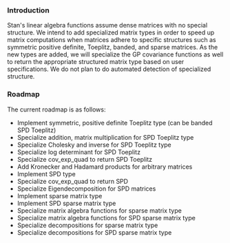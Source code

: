 ### Introduction

Stan's linear algebra functions assume dense matrices with no special structure. We intend to add specialized matrix types in order to speed up matrix computations when matrices adhere to specific structures such as symmetric positive definite, Toeplitz, banded, and sparse matrices. As the new types are added, we will specialize the GP covariance functions as well to return the appropriate structured matrix type based on user specifications. We do not plan to do automated detection of specialized structure.

### Roadmap

The current roadmap is as follows:

* Implement symmetric, positive definite Toeplitz type (can be banded SPD Toeplitz)
* Specialize addition, matrix multiplication for SPD Toeplitz type
* Specialize Cholesky and inverse for SPD Toeplitz type
* Specialize log determinant for SPD Toeplitz
* Specialize cov_exp_quad to return SPD Toeplitz
* Add Kronecker and Hadamard products for arbitrary matrices
* Implement SPD type
* Specialize cov_exp_quad to return SPD
* Specialize Eigendecomposition for SPD matrices
* Implement sparse matrix type
* Implement SPD sparse matrix type
* Specialize matrix algebra functions for sparse matrix type
* Specialize matrix algebra functions for SPD sparse matrix type
* Specialize decompositions for sparse matrix type
* Specialize decompositions for SPD sparse matrix type





###